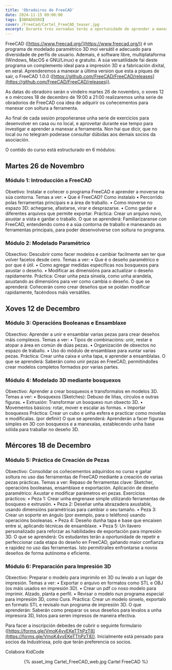 ```yaml
---
title: 'Obradoiros de FreeCAD'
date: 2024-11-15 09:00:00
tags: [OBRADOIRO]
cover: /FreeCad/Cartel_FreeCAD_teaser.jpg
excerpt: Durante tres xornadas terás a oportunidade de aprender a manexar o programa CAD libre, cada día máis potente.
---
```


FreeCAD ([https://www.freecad.org/](https://www.freecad.org/)) é un programa de modelado paramétrico 3D moi versátil e adecuado para diversidade de perfís de usuario. Ademais, é software libre, multiplataforma (Windows, MacOS e GNU/Linux) e gratuíto. A súa versatilidade fai deste programa un complemento ideal para a impresión 3D e a fabricación dixital, en xeral. Aprenderemos a manexar a última version que esta a piques de sair, o FreeCAD 1.0.0 ([https://github.com/FreeCAD/FreeCAD/releases](https://github.com/FreeCAD/FreeCAD/releases)).

As datas do obradoiro serán o vindeiro martes 26 de novembro, o xoves 12 e o mércores 18 de decembro de 19:00 a 21:00 realizaremos unha serie de obradorios de FreeCAD coa idea de adquirir os coñecementos para manexar con soltura a ferramenta. 

Ao final de cada sesión propoñeranse unha serie de exercicios para desenvolver en casa ou no local, e aproveitar durante ese tempo para investigar e aprender a manexar a ferramenta. Non hai que dicir, que no local ou no telegram poderase consultar dúbidas aos demais socios da asociación.

O contido do curso está estructurado en 6 módulos:

<h2><b>Martes 26 de Novembro</b></h2>

<h3><b>Módulo 1: Introducción a FreeCAD</b></h3>

Obxetivo: Instalar e coñecer o programa FreeCAD e aprender a moverse na
súa contorna.
Temas a ver:
• Que é FreeCAD? Como instalalo
• Percorrido polas ferramentas principais e a área de traballo.
• Como moverse no espazo 3D: achegarse, afastarse, virar e desprazarse.
• Como gardar e diferentes arquivos que permite exportar.
Práctica: Crear un arquivo novo, axustar a vista e gardar o traballo.
O que se aprenderá: Familiarizaranse con FreeCAD, entendendo como é a súa contorna de traballo e manexando as ferramentas principais, para poder desenvolverse con soltura no programa.


<h3><b>Módulo 2: Modelado Paramétrico</b></h3>

Obxectivo: Descubrir como facer modelos e cambiar facilmente sen ter que volver facelos
 desde cero.
Temas a ver:
• Que é o deseño paramétrico e por que é útil.
• Como agregar medidas específicas nos bosquexos para axustar o deseño.
• Modificar as dimensións para actualizar o deseño rapidamente.
Práctica: Crear unha peza sinxela, como unha arandela, axustando as dimensións para ver como cambia o deseño. 
O que se aprenderá: Coñecerán como crear deseños que se poidan modificar rapidamente, facéndoos máis versátiles.


<h2><b>Xoves 12 de Decembro</b></h2>

<h3><b>Módulo 3: Operacións Booleanas e Ensamblaxe</b></h3>

Obxectivo: Aprender a unir e ensamblar varias pezas para crear deseños máis
complexos.
Temas a ver:
• Tipos de combinacións: unir, restar e atopar a área en común de dúas pezas.
• Organización de obxectos no espazo de traballo.
• Uso do módulo de ensamblaxe para xuntar varias pezas.
Práctica: Crear unha caixa e unha tapa, e aprender a ensamblalas.
O que se aprenderá: Saberán como unir pezas en FreeCAD, permitíndolles crear
modelos completos formados por varias partes.


<h3><b>Módulo 4: Modelado 3D mediante bosquexos</b></h3>

Obxectivo: Aprender a crear bosquexos e transformalos en modelos 3D.
Temas a ver:
• Bosquexos (Sketches): Debuxo de liñas, círculos e outras figuras.
• Extrusión: Transformar un bosquexo nun obxecto 3D.
• Movementos básicos: rotar, mover e escalar as formas.
• Importar bosquexos
Práctica: Crear un cubo e unha esfera e practicar como movelas e modificalas. (por definir)
O que se aprenderá: Aprenderán a facer figuras simples en 3D con bosquexos e a manexalas, establecendo unha base sólida para traballar no deseño 3D.


<h2><b>Mércores 18 de Decembro</b></h2>

<h3><b>Módulo 5: Práctica de Creación de Pezas</b></h3>

Obxectivo: Consolidar os coñecementos adquiridos no curso e gañar soltura no uso das ferramentas de FreeCAD mediante a creación de varias pezas prácticas.
Temas a ver:
 Repaso de ferramentas clave: Sketcher, operacións booleanas, ensamblaxe e exportación.
Aplicación de deseño paramétrico: Axustar e modificar parámetros en pezas.
Exercicios prácticos:
• Peza 1: Crear unha engrenaxe simple utilizando ferramentas de bosquexo e extrusión.
• Peza 2: Deseñar unha abrazadera axustable, usando dimensións paramétricas para cambiar o seu tamaño.
• Peza 3: Crear un soporte en ángulo (por exemplo, para o teléfono) usando operacións booleanas.
• Peza 4: Deseño dunha tapa e base que encaixen entre si, aplicando técnicas de ensamblaxe.
• Peza 5: Un llavero personalizado para reforzar as habilidades de exportación para impresión 3D.
O que se aprenderá: Os estudantes terán a oportunidade de repetir e perfeccionar cada etapa do deseño en FreeCAD, gañando maior confianza e rapidez no uso das ferramentas. Isto permitiralles enfrontarse a novos deseños de forma autónoma e eficiente.


<h3><b>Módulo 6: Preparación para Impresión 3D</b></h3>

Obxectivo: Preparar o modelo para imprimilo en 3D ou levalo a un lugar de impresión.
Temas a ver:
• Exportar o arquivo en formatos como STL e OBJ (os máis usados en impresión 3D).
• Crear un pdf co noso modelo para imprimir. Alzado, planta e perfil.
• Revisar o modelo nun programa especial para impresión 3D, como Cura.
Práctica: Crear un modelo sinxelo, exportalo en formato STL e revisalo nun programa de impresión 3D.
O que aprenderán: Saberán como preparar os seus deseños para levalos a unha impresora 3D, listos para seren impresos de maneira efectiva.


Para facer a inscripción debedes de cubrir o seguinte formulario ([https://forms.gle/VmoK4vvEKeTThPzT8](https://forms.gle/VmoK4vvEKeTThPzT8)). Inicialmente está pensado para socios da Industriosa, polo que terán preferencia os socios.

Colabora KidCode

<center>{% asset_img Cartel_FreeCAD_web.jpg Cartel FreeCAD %}</center>
